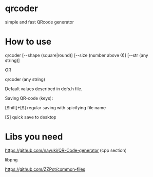 # qrcoder
simple and fast QRcode generator
# How to use
qrcoder [--shape (square|round)] [--size (number above 0)] [--str (any string)]

OR

qrcoder (any string)

Default values described in defs.h file.

Saving QR-code (keys):

[Shift]+[S] regular saving with spicifying file name

[S] quick save to desktop
# Libs you need
https://github.com/nayuki/QR-Code-generator (cpp section)

libpng

https://github.com/ZZPot/common-files